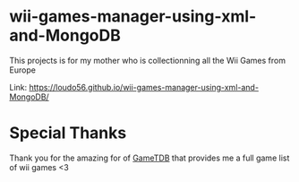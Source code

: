 # wii-games-manager-using-xml-and-MongoDB
This projects is for my mother who is collectionning all the Wii Games from Europe

Link: https://loudo56.github.io/wii-games-manager-using-xml-and-MongoDB/


# Special Thanks

Thank you for the amazing for of <a href="https://www.gametdb.com">GameTDB</a> that provides me a full game list of wii games <3 
